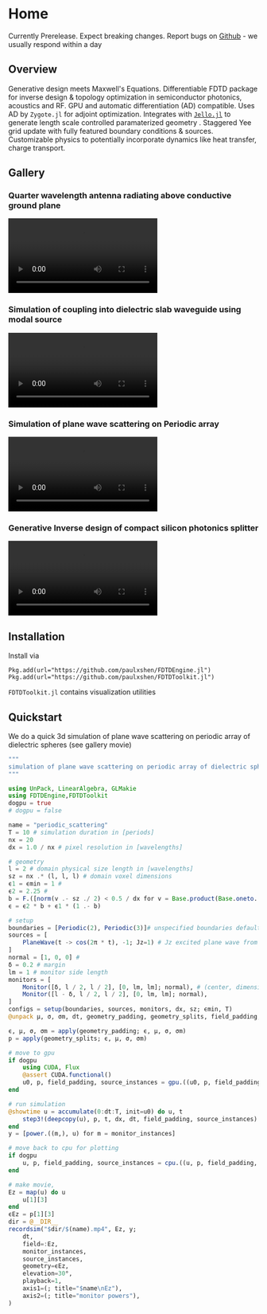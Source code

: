 # Home
 Currently Prerelease. Expect breaking changes. Report bugs on [Github](https://github.com/paulxshen/FDTDEngine.jl) - we usually respond within a day
## Overview
Generative design meets Maxwell's Equations. Differentiable FDTD package for inverse design & topology optimization in semiconductor photonics, acoustics and RF. GPU and automatic differentiation (AD) compatible. Uses AD by `Zygote.jl` for adjoint optimization. Integrates with [`Jello.jl`](https://github.com/paulxshen/Jello.jl) to generate length scale controlled paramaterized geometry . Staggered Yee grid update with fully featured boundary conditions & sources. Customizable physics to potentially incorporate dynamics like heat transfer, charge transport.
## Gallery
### Quarter wavelength antenna radiating above conductive ground plane
![](assets/quarter_wavelength_antenna.mp4)
### Simulation of coupling into dielectric slab waveguide using modal source 
![](assets/slab_waveguide.mp4)
### Simulation of plane wave scattering on Periodic array
![](assets/periodic_scattering.mp4)
### Generative Inverse design of compact silicon photonics splitter 
![](assets/inverse_design_signal_splitter.mp4)

## Installation
Install via 
```
Pkg.add(url="https://github.com/paulxshen/FDTDEngine.jl")
Pkg.add(url="https://github.com/paulxshen/FDTDToolkit.jl")
```
`FDTDToolkit.jl` contains visualization utilities
## Quickstart
We do a quick 3d simulation of plane wave scattering on periodic array of dielectric spheres (see gallery movie)
```julia
"""
simulation of plane wave scattering on periodic array of dielectric spheres
"""

using UnPack, LinearAlgebra, GLMakie
using FDTDEngine,FDTDToolkit
dogpu = true
# dogpu = false

name = "periodic_scattering"
T = 10 # simulation duration in [periods]
nx = 20
dx = 1.0 / nx # pixel resolution in [wavelengths]

# geometry
l = 2 # domain physical size length in [wavelengths]
sz = nx .* (l, l, l) # domain voxel dimensions
ϵ1 = ϵmin = 1 #
ϵ2 = 2.25 # 
b = F.([norm(v .- sz ./ 2) < 0.5 / dx for v = Base.product(Base.oneto.(sz)...)]) # sphere
ϵ = ϵ2 * b + ϵ1 * (1 .- b)

# setup
boundaries = [Periodic(2), Periodic(3)]# unspecified boundaries default to PML
sources = [
    PlaneWave(t -> cos(2π * t), -1; Jz=1) # Jz excited plane wave from -x plane (eg -1)
]
normal = [1, 0, 0] #  
δ = 0.2 # margin
lm = 1 # monitor side length
monitors = [
    Monitor([δ, l / 2, l / 2], [0, lm, lm]; normal), # (center, dimensions; normal)
    Monitor([l - δ, l / 2, l / 2], [0, lm, lm]; normal),
]
configs = setup(boundaries, sources, monitors, dx, sz; ϵmin, T)
@unpack μ, σ, σm, dt, geometry_padding, geometry_splits, field_padding, source_instances, monitor_instances, u0, = configs

ϵ, μ, σ, σm = apply(geometry_padding; ϵ, μ, σ, σm)
p = apply(geometry_splits; ϵ, μ, σ, σm)

# move to gpu
if dogpu
    using CUDA, Flux
    @assert CUDA.functional()
    u0, p, field_padding, source_instances = gpu.((u0, p, field_padding, source_instances))
end

# run simulation
@showtime u = accumulate(0:dt:T, init=u0) do u, t
    step3!(deepcopy(u), p, t, dx, dt, field_padding, source_instances)
end
y = [power.((m,), u) for m = monitor_instances]

# move back to cpu for plotting
if dogpu
    u, p, field_padding, source_instances = cpu.((u, p, field_padding, source_instances))
end

# make movie, 
Ez = map(u) do u
    u[1][3]
end
ϵEz = p[1][3]
dir = @__DIR__
recordsim("$dir/$(name).mp4", Ez, y;
    dt,
    field=:Ez,
    monitor_instances,
    source_instances,
    geometry=ϵEz,
    elevation=30°,
    playback=1,
    axis1=(; title="$name\nEz"),
    axis2=(; title="monitor powers"),
)
```
